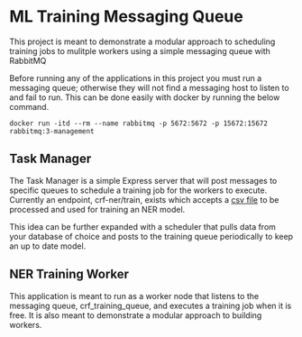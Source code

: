 # ML Training Messaging Queue

This project is meant to demonstrate a modular approach to scheduling training jobs to mulitple workers using a simple messaging queue with RabbitMQ

Before running any of the applications in this project you must run a messaging queue; otherwise they will not find a messaging host to listen to and fail to run. This can be done easily with docker by running the below command.

```
docker run -itd --rm --name rabbitmq -p 5672:5672 -p 15672:15672 rabbitmq:3-management
```

## Task Manager

The Task Manager is a simple Express server that will post messages to specific queues to schedule a training job for the workers to execute. Currently an endpoint, crf-ner/train, exists which accepts a [csv file](https://www.kaggle.com/abhinavwalia95/entity-annotated-corpus?select=ner_dataset.csv) to be processed and used for training an NER model.

This idea can be further expanded with a scheduler that pulls data from your database of choice and posts to the training queue periodically to keep an up to date model.

## NER Training Worker

This application is meant to run as a worker node that listens to the messaging queue, crf_training_queue, and executes a training job when it is free. It is also meant to demonstrate a modular approach to building workers. 
